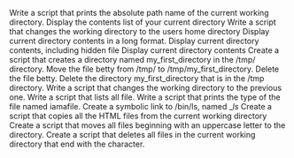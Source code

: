 Write a script that prints the absolute path name of the current working directory.
Display the contents list of your current directory
Write a script that changes the working directory to the users home directory
Display current directory contents in a long format.
Display current directory contents, including hidden file
Display current directory contents
Create a script that creates a directory named my_first_directory in the /tmp/ directory.
Move the file betty from /tmp/ to /tmp/my_first_directory.
Delete the file betty.
Delete the directory my_first_directory that is in the /tmp directory.
Write a script that changes the working directory to the previous one.
Write a script that lists all file.
Write a script that prints the type of the file named iamafile.
Create a symbolic link to /bin/ls, named __ls_
Create a script that copies all the HTML files from the current working directory
Create a script that moves all files beginning with an uppercase letter to the directory.
Create a script that deletes all files in the current working directory that end with the character.
